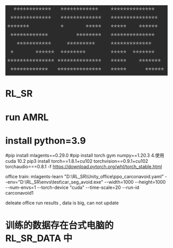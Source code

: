 <img src="./algorithm/s2rlog/log.png" align="middle" width="2000"/>



# RL_SR
# run AMRL 
# install python=3.9
#pip install mlagents==0.29.0
#pip install torch gym numpy==1.20.3
4.使用cuda 10.2  pip3 install torch==1.8.1+cu102 torchvision==0.9.1+cu102 torchaudio===0.8.1 -f https://download.pytorch.org/whl/torch_stable.html




office train:
mlagents-learn "D:\RL_SR\Unity_office\ppo_carconavoid.yaml"  --env="D:\RL_SR\envs\test\car_seg_avoid.exe" --width=1000   --height=1000  --num-envs=1 --torch-device "cuda"  --time-scale=20 --run-id carconavoid1

deleate office run results , data is big, can not update

# 训练的数据存在台式电脑的RL_SR_DATA 中

